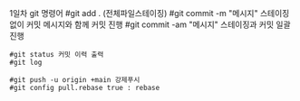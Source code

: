 1일차
git 명령어
    #git add . (전체파일스테이징)
    #git commit -m "메시지" 스테이징 없이 커밋 메시지와 함께 커밋 진행
    #git commit -am "메시지" 스테이징과 커밋 일괄 진행

    #git status 커밋 이력 출력
    #git log

    #git push -u origin +main 강제푸시
    #git config pull.rebase true : rebase